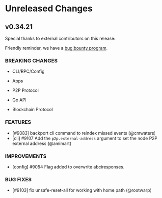 # Unreleased Changes

## v0.34.21

Special thanks to external contributors on this release:

Friendly reminder, we have a [bug bounty program](https://hackerone.com/tendermint).

### BREAKING CHANGES

- CLI/RPC/Config

- Apps

- P2P Protocol

- Go API

- Blockchain Protocol

### FEATURES

- [#9083] backport cli command to reindex missed events (@cmwaters)
- [cli] \#9107 Add the `p2p.external-address` argument to set the node P2P external address (@amimart)

### IMPROVEMENTS

- [config] \#9054 Flag added to overwrite abciresponses.

### BUG FIXES

- [#9103] fix unsafe-reset-all for working with home path (@rootwarp)
